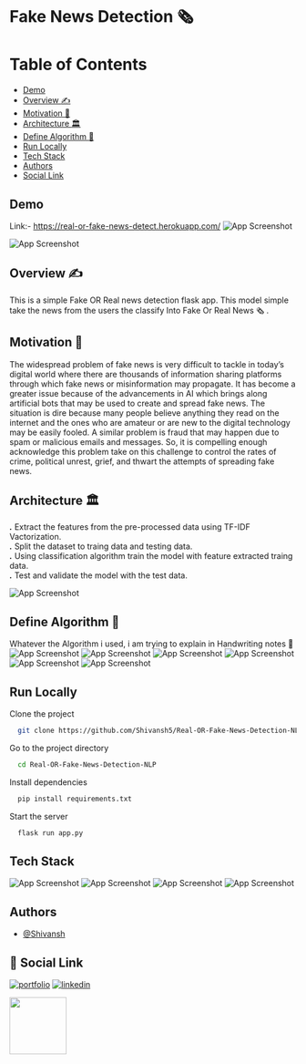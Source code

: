 
# Fake News Detection 🗞

Table of Contents
=================

   * [Demo](#demo)
   * [Overview <g-emoji class="g-emoji" alias="writing_hand" fallback-src="https://github.githubassets.com/images/icons/emoji/unicode/270d.png">✍️</g-emoji>](#overview-️)
   * [Motivation <g-emoji class="g-emoji" alias="muscle" fallback-src="https://github.githubassets.com/images/icons/emoji/unicode/1f4aa.png">💪</g-emoji>](#motivation-)
   * [Architecture <g-emoji class="g-emoji" alias="classical_building" fallback-src="https://github.githubassets.com/images/icons/emoji/unicode/1f3db.png">🏛</g-emoji>](#architecture-)
   * [Define Algorithm <g-emoji class="g-emoji" alias="brain" fallback-src="https://github.githubassets.com/images/icons/emoji/unicode/1f9e0.png">🧠</g-emoji>](#define-algorithm-)
   * [Run Locally](#run-locally)
   * [Tech Stack](#tech-stack)
   * [Authors](#authors)
   * [Social Link](#-social-link)


## Demo
Link:- https://real-or-fake-news-detect.herokuapp.com/
![App Screenshot](https://raw.githubusercontent.com/Shivansh5/my-image/main/Screenshot%20from%202021-11-21%2020-11-42.png)

![App Screenshot](https://github.com/Shivansh5/my-image/blob/main/Screenshot%20from%202021-11-21%2019-59-42.png?raw=true)

## Overview ✍️
This is a simple Fake OR Real news detection flask app. This model simple take the news from the users the classify Into Fake Or Real News 🗞 . 



## Motivation 💪
The widespread problem of fake news is 
very difficult to tackle in today’s 
digital world where there are thousands
 of
information sharing platforms through
 which fake news or misinformation may
  propagate. It has become a greater
issue because of the advancements in AI 
which brings along artificial bots that may be used to create and spread fake
news. The situation is dire because many people believe anything they read on the internet and the ones who are
amateur or are new to the digital technology may be easily fooled. A similar problem is fraud that may happen due to
spam or malicious emails and messages. So, it is compelling enough acknowledge this problem take on this challenge
to control the rates of crime, political unrest, grief, and thwart the attempts of spreading fake news.
## Architecture 🏛

***.*** Extract the features from the pre-processed data using TF-IDF Vactorization.\
***.*** Split the dataset to traing data and testing data. \
***.*** Using classification algorithm train the model with feature extracted traing data. \
***.*** Test and validate the model with the test data. 


![App Screenshot](https://raw.githubusercontent.com/Shivansh5/my-image/main/Screenshot%20from%202021-11-21%2020-45-53.png)
## Define Algorithm 🧠
Whatever the Algorithm i used, i am trying to explain in Handwriting notes 📓
![App Screenshot](https://raw.githubusercontent.com/Shivansh5/my-image/main/IMG_20211121_213254.jpg)
![App Screenshot](https://github.com/Shivansh5/my-image/blob/main/IMG_20211121_213413.jpg?raw=true)
![App Screenshot](https://github.com/Shivansh5/my-image/blob/main/IMG_20211121_213657.jpg?raw=true)
![App Screenshot](https://github.com/Shivansh5/my-image/blob/main/IMG_20211121_213824.jpg?raw=true)
![App Screenshot](https://github.com/Shivansh5/my-image/blob/main/IMG_20211121_213951.jpg?raw=true)
![App Screenshot](https://github.com/Shivansh5/my-image/blob/main/IMG_20211121_214048.jpg?raw=true)

## Run Locally

Clone the project

```bash
  git clone https://github.com/Shivansh5/Real-OR-Fake-News-Detection-NLP-
```

Go to the project directory

```bash
  cd Real-OR-Fake-News-Detection-NLP
```

Install dependencies

```bash
  pip install requirements.txt
```

Start the server

```bash
  flask run app.py
```



## Tech Stack

![App Screenshot](https://camo.githubusercontent.com/3638770a498aa8a62be0fb35f9217dbc78a50d739e1f6cdc64ef88def23aa1ec/68747470733a2f2f666c61736b2e70616c6c65747370726f6a656374732e636f6d2f656e2f312e312e782f5f696d616765732f666c61736b2d6c6f676f2e706e67)
![App Screenshot](https://raw.githubusercontent.com/docker-library/docs/01c12653951b2fe592c1f93a13b4e289ada0e3a1/python/logo.png)
![App Screenshot](https://camo.githubusercontent.com/a36ba2ddbad5deb001d427c5875162c4622af3cb0fa0f093f3504a4d4feaf274/68747470733a2f2f6e756d626572312e636f2e7a612f77702d636f6e74656e742f75706c6f6164732f323031372f31302f67756e69636f726e5f6c6f676f2d3330307838352e706e67)
![App Screenshot](https://encrypted-tbn0.gstatic.com/images?q=tbn:ANd9GcSh8Xw9Nb5r_dZDgU4IFNOFU4tEN70d9nOkAI0GrMWhNXTp7-udVoqszVwSH7wq4c9Urpg&usqp=CAU)




## Authors

- [@Shivansh](https://www.linkedin.com/in/shivansh5/)


## 🔗 Social Link
[![portfolio](https://img.shields.io/badge/my_portfolio-000?style=for-the-badge&logo=ko-fi&logoColor=white)](https://sites.google.com/view/shivansh5)
[![linkedin](https://img.shields.io/badge/linkedin-0A66C2?style=for-the-badge&logo=linkedin&logoColor=white)](https://www.linkedin.com/in/shivansh5/)

<img src="https://github.com/Shivansh5/my-image/blob/main/IMG_20211024_192509_1.jpg?raw=true" height=100 weight=100/>
